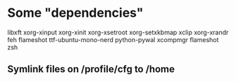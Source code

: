 # Some "dependencies"
libxft xorg-xinput xorg-xinit xorg-xsetroot xorg-setxkbmap xclip xorg-xrandr 
feh flameshot ttf-ubuntu-mono-nerd python-pywal xcompmgr flameshot zsh 

## Symlink files on /profile/cfg to /home

